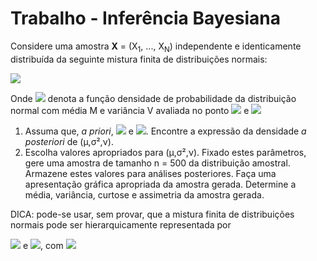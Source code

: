 # Trabalho - Inferência Bayesiana


Considere uma amostra **X** = (X<sub>1</sub>, ..., X<sub>N</sub>) independente e identicamente distribuída da seguinte mistura finita de distribuições normais:

<img src="https://latex.codecogs.com/svg.latex?\Large&space;f(x|\mu,\sigma^2,\nu)=\nu\phi(x|\mu,100\sigma²)+(1-\nu)\phi(x|\mu,\sigma²)x\in\mathcal{R}"/>

Onde <img src="https://latex.codecogs.com/svg.latex?\Large&space;\phi(x|M,V)"/> denota a função densidade de probabilidade da distribuição normal com média M e variância V avaliada no 
ponto <img src="https://latex.codecogs.com/svg.latex?\Large&space;x,\mu\in\mathcal{R},\sigma^2\in\mathcal{R^+}"/> e <img src="https://latex.codecogs.com/svg.latex?\Large&space;\nu\in(0,1)"/>

1. Assuma que, *a priori*, <img src="https://latex.codecogs.com/svg.latex?\Large&space;\mu|\sigma²\sim{N}(m,V\sigma²),\sigma²\sim{GI}(a,d)"/> e <img src="https://latex.codecogs.com/svg.latex?\Large&space;\nu\sim{U}(0,1)"/>. Encontre a expressão da densidade *a posteriori* de (μ,σ²,ν).
1. Escolha valores apropriados para (μ,σ²,ν). Fixado estes parâmetros, gere uma amostra de tamanho n = 500 da distribuição amostral. Armazene estes valores para análises posteriores. Faça uma apresentação gráfica apropriada da amostra gerada. Determine a média, variância, curtose e assimetria da amostra gerada.


DICA: pode-se usar, sem provar, que a mistura finita de distribuições normais pode ser hierarquicamente representada por 

<img src="https://latex.codecogs.com/svg.latex?\Large&space;X_i|\mu,\sigma^2,U_{i}=u_i\sim{N}(\mu,\sigma^2u_i^{-1})"/> e <img src="https://latex.codecogs.com/svg.latex?\Large&space;U_i|\mu\sim{discreta}(1,100)"/>, com <img src="https://latex.codecogs.com/svg.latex?\Large&space;P(U_i=100)=\nu"/>
